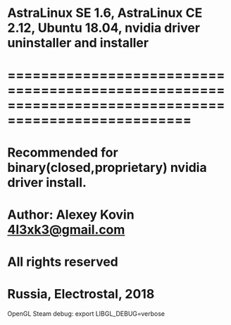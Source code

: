 # AstraLinux SE 1.6, AstraLinux CE 2.12, Ubuntu 18.04, nvidia driver uninstaller and installer
# ====================================================================================================
# Recommended for binary(closed,proprietary) nvidia driver install.
# Author: Alexey Kovin <4l3xk3@gmail.com>
# All rights reserved
# Russia, Electrostal, 2018

OpenGL Steam debug:
export LIBGL_DEBUG=verbose

